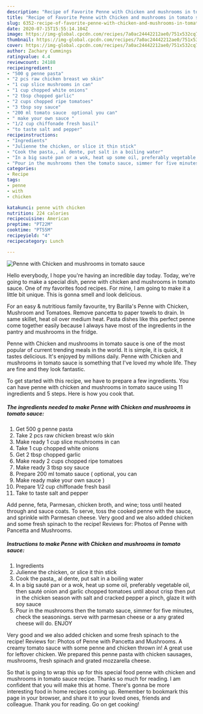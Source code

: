 ```yaml
---
description: "Recipe of Favorite Penne with Chicken and mushrooms in tomato sauce"
title: "Recipe of Favorite Penne with Chicken and mushrooms in tomato sauce"
slug: 6352-recipe-of-favorite-penne-with-chicken-and-mushrooms-in-tomato-sauce
date: 2020-07-15T15:55:14.104Z
image: https://img-global.cpcdn.com/recipes/7a0ac24442212ae0/751x532cq70/penne-with-chicken-and-mushrooms-in-tomato-sauce-recipe-main-photo.jpg
thumbnail: https://img-global.cpcdn.com/recipes/7a0ac24442212ae0/751x532cq70/penne-with-chicken-and-mushrooms-in-tomato-sauce-recipe-main-photo.jpg
cover: https://img-global.cpcdn.com/recipes/7a0ac24442212ae0/751x532cq70/penne-with-chicken-and-mushrooms-in-tomato-sauce-recipe-main-photo.jpg
author: Zachary Cummings
ratingvalue: 4.4
reviewcount: 24188
recipeingredient:
- "500 g penne pasta"
- "2 pcs raw chicken breast wo skin"
- "1 cup slice mushrooms in can"
- "1 cup chopped white onions"
- "2 tbsp chopped garlic"
- "2 cups chopped ripe tomatoes"
- "3 tbsp soy sauce"
- "200 ml tomato sauce  optional you can"
- " make your own sauce "
- "1/2 cup chiffonade fresh basil"
- "to taste salt and pepper"
recipeinstructions:
- "Ingredients"
- "Julienne the chicken, or slice it thin stick"
- "Cook the pasta,, al dente, put salt in a boiling water"
- "In a big sauté pan or a wok, heat up some oil, preferably vegetable oil, then sauté onion and garlic chopped tomatoes until about crisp then put in the chicken season with salt and cracked pepper a pinch, glaze it with soy sauce"
- "Pour in the mushrooms then the tomato sauce, simmer for five minutes, check the seasonings. serve with parmesan cheese or a any grated cheese will do. ENJOY"
categories:
- Recipe
tags:
- penne
- with
- chicken

katakunci: penne with chicken 
nutrition: 224 calories
recipecuisine: American
preptime: "PT22M"
cooktime: "PT55M"
recipeyield: "4"
recipecategory: Lunch

---
```



![Penne with Chicken and mushrooms in tomato sauce](https://img-global.cpcdn.com/recipes/7a0ac24442212ae0/751x532cq70/penne-with-chicken-and-mushrooms-in-tomato-sauce-recipe-main-photo.jpg)

Hello everybody, I hope you're having an incredible day today. Today, we're going to make a special dish, penne with chicken and mushrooms in tomato sauce. One of my favorites food recipes. For mine, I am going to make it a little bit unique. This is gonna smell and look delicious.

For an easy &amp; nutritious family favourite, try Barilla&#39;s Penne with Chicken, Mushroom and Tomatoes. Remove pancetta to paper towels to drain. In same skillet, heat oil over medium heat. Pasta dishes like this perfect penne come together easily because I always have most of the ingredients in the pantry and mushrooms in the fridge.

Penne with Chicken and mushrooms in tomato sauce is one of the most popular of current trending meals in the world. It is simple, it is quick, it tastes delicious. It's enjoyed by millions daily. Penne with Chicken and mushrooms in tomato sauce is something that I've loved my whole life. They are fine and they look fantastic.


To get started with this recipe, we have to prepare a few ingredients. You can have penne with chicken and mushrooms in tomato sauce using 11 ingredients and 5 steps. Here is how you cook that.

<!--inarticleads1-->

##### The ingredients needed to make Penne with Chicken and mushrooms in tomato sauce:

1. Get 500 g penne pasta
1. Take 2 pcs raw chicken breast w/o skin
1. Make ready 1 cup slice mushrooms in can
1. Take 1 cup chopped white onions
1. Get 2 tbsp chopped garlic
1. Make ready 2 cups chopped ripe tomatoes
1. Make ready 3 tbsp soy sauce
1. Prepare 200 ml tomato sauce ( optional, you can
1. Make ready  make your own sauce )
1. Prepare 1/2 cup chiffonade fresh basil
1. Take to taste salt and pepper


Add penne, feta, Parmesan, chicken broth, and wine; toss until heated through and sauce coats. To serve, toss the cooked penne with the sauce, and sprinkle with Parmesan cheese. Very good and we also added chicken and some fresh spinach to the recipe! Reviews for: Photos of Penne with Pancetta and Mushrooms. 

<!--inarticleads2-->

##### Instructions to make Penne with Chicken and mushrooms in tomato sauce:

1. Ingredients
1. Julienne the chicken, or slice it thin stick
1. Cook the pasta,, al dente, put salt in a boiling water
1. In a big sauté pan or a wok, heat up some oil, preferably vegetable oil, then sauté onion and garlic chopped tomatoes until about crisp then put in the chicken season with salt and cracked pepper a pinch, glaze it with soy sauce
1. Pour in the mushrooms then the tomato sauce, simmer for five minutes, check the seasonings. serve with parmesan cheese or a any grated cheese will do. ENJOY


Very good and we also added chicken and some fresh spinach to the recipe! Reviews for: Photos of Penne with Pancetta and Mushrooms. A creamy tomato sauce with some penne and chicken thrown in! A great use for leftover chicken. We prepared this penne pasta with chicken sausages, mushrooms, fresh spinach and grated mozzarella cheese. 

So that is going to wrap this up for this special food penne with chicken and mushrooms in tomato sauce recipe. Thanks so much for reading. I am confident that you will make this at home. There's gonna be more interesting food in home recipes coming up. Remember to bookmark this page in your browser, and share it to your loved ones, friends and colleague. Thank you for reading. Go on get cooking!
